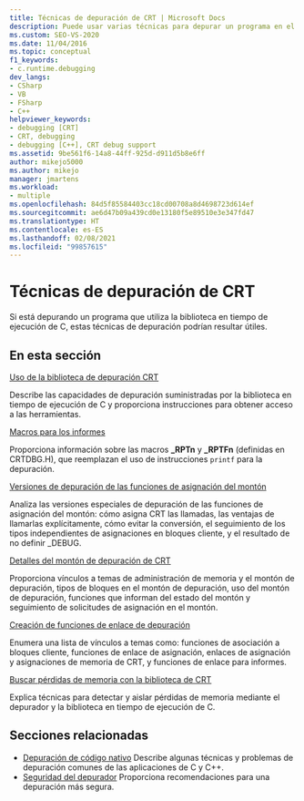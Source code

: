 ```yaml
---
title: Técnicas de depuración de CRT | Microsoft Docs
description: Puede usar varias técnicas para depurar un programa en el que se use la biblioteca en tiempo de ejecución de C (CRT). Use este artículo y sus vínculos para obtener información sobre estas técnicas.
ms.custom: SEO-VS-2020
ms.date: 11/04/2016
ms.topic: conceptual
f1_keywords:
- c.runtime.debugging
dev_langs:
- CSharp
- VB
- FSharp
- C++
helpviewer_keywords:
- debugging [CRT]
- CRT, debugging
- debugging [C++], CRT debug support
ms.assetid: 9be561f6-14a8-44ff-925d-d911d5b8e6ff
author: mikejo5000
ms.author: mikejo
manager: jmartens
ms.workload:
- multiple
ms.openlocfilehash: 84d5f85584403cc18cd00708a8d4698723d614ef
ms.sourcegitcommit: ae6d47b09a439cd0e13180f5e89510e3e347fd47
ms.translationtype: HT
ms.contentlocale: es-ES
ms.lasthandoff: 02/08/2021
ms.locfileid: "99857615"
---
```

# <a name="crt-debugging-techniques"></a>Técnicas de depuración de CRT
Si está depurando un programa que utiliza la biblioteca en tiempo de ejecución de C, estas técnicas de depuración podrían resultar útiles.

## <a name="in-this-section"></a>En esta sección
 [Uso de la biblioteca de depuración CRT](../debugger/crt-debug-library-use.md)

 Describe las capacidades de depuración suministradas por la biblioteca en tiempo de ejecución de C y proporciona instrucciones para obtener acceso a las herramientas.

 [Macros para los informes](../debugger/macros-for-reporting.md)

 Proporciona información sobre las macros **_RPTn** y **_RPTFn** (definidas en CRTDBG.H), que reemplazan el uso de instrucciones `printf` para la depuración.

 [Versiones de depuración de las funciones de asignación del montón](../debugger/debug-versions-of-heap-allocation-functions.md)

 Analiza las versiones especiales de depuración de las funciones de asignación del montón: cómo asigna CRT las llamadas, las ventajas de llamarlas explícitamente, cómo evitar la conversión, el seguimiento de los tipos independientes de asignaciones en bloques cliente, y el resultado de no definir _DEBUG.

 [Detalles del montón de depuración de CRT](../debugger/crt-debug-heap-details.md)

 Proporciona vínculos a temas de administración de memoria y el montón de depuración, tipos de bloques en el montón de depuración, uso del montón de depuración, funciones que informan del estado del montón y seguimiento de solicitudes de asignación en el montón.

 [Creación de funciones de enlace de depuración](../debugger/debug-hook-function-writing.md)

 Enumera una lista de vínculos a temas como: funciones de asociación a bloques cliente, funciones de enlace de asignación, enlaces de asignación y asignaciones de memoria de CRT, y funciones de enlace para informes.

 [Buscar pérdidas de memoria con la biblioteca de CRT](../debugger/finding-memory-leaks-using-the-crt-library.md)

 Explica técnicas para detectar y aislar pérdidas de memoria mediante el depurador y la biblioteca en tiempo de ejecución de C.

## <a name="related-sections"></a>Secciones relacionadas

- [Depuración de código nativo](../debugger/debugging-native-code.md) Describe algunas técnicas y problemas de depuración comunes de las aplicaciones de C y C++.
- [Seguridad del depurador](../debugger/debugger-security.md) Proporciona recomendaciones para una depuración más segura.